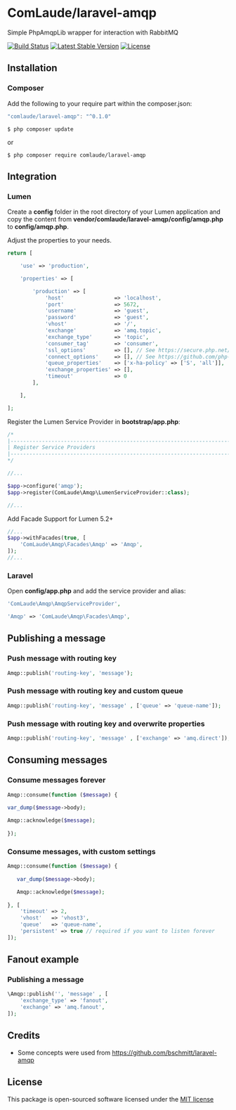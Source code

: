 # ComLaude/laravel-amqp
Simple PhpAmqpLib wrapper for interaction with RabbitMQ 

[![Build Status](https://travis-ci.com/ComLaude/laravel-amqp.svg?branch=master)](https://travis-ci.com/ComLaude/laravel-amqp)
[![Latest Stable Version](https://poser.pugx.org/comlaude/laravel-amqp/v)](//packagist.org/packages/comlaude/laravel-amqp)
[![License](https://poser.pugx.org/comlaude/laravel-amqp/license)](//packagist.org/packages/comlaude/laravel-amqp)

## Installation

### Composer

Add the following to your require part within the composer.json: 

```js
"comlaude/laravel-amqp": "^0.1.0"
```
```batch
$ php composer update
```

or

```
$ php composer require comlaude/laravel-amqp
```

## Integration

### Lumen

Create a **config** folder in the root directory of your Lumen application and copy the content
from **vendor/comlaude/laravel-amqp/config/amqp.php** to **config/amqp.php**.

Adjust the properties to your needs.

```php
return [

    'use' => 'production',

    'properties' => [

        'production' => [
            'host'                => 'localhost',
            'port'                => 5672,
            'username'            => 'guest',
            'password'            => 'guest',
            'vhost'               => '/',
            'exchange'            => 'amq.topic',
            'exchange_type'       => 'topic',
            'consumer_tag'        => 'consumer',
            'ssl_options'         => [], // See https://secure.php.net/manual/en/context.ssl.php
            'connect_options'     => [], // See https://github.com/php-amqplib/php-amqplib/blob/master/PhpAmqpLib/Connection/AMQPSSLConnection.php
            'queue_properties'    => ['x-ha-policy' => ['S', 'all']],
            'exchange_properties' => [],
            'timeout'             => 0
        ],

    ],

];
```

Register the Lumen Service Provider in **bootstrap/app.php**:

```php
/*
|--------------------------------------------------------------------------
| Register Service Providers
|--------------------------------------------------------------------------
*/

//...

$app->configure('amqp');
$app->register(ComLaude\Amqp\LumenServiceProvider::class);

//...
```

Add Facade Support for Lumen 5.2+

```php
//...
$app->withFacades(true, [
    'ComLaude\Amqp\Facades\Amqp' => 'Amqp',
]);
//...
```


### Laravel

Open **config/app.php** and add the service provider and alias:

```php
'ComLaude\Amqp\AmqpServiceProvider',
```

```php
'Amqp' => 'ComLaude\Amqp\Facades\Amqp',
```


## Publishing a message

### Push message with routing key

```php
Amqp::publish('routing-key', 'message');
```

### Push message with routing key and custom queue

```php	
Amqp::publish('routing-key', 'message' , ['queue' => 'queue-name']);
```

### Push message with routing key and overwrite properties

```php	
Amqp::publish('routing-key', 'message' , ['exchange' => 'amq.direct']);
```


## Consuming messages

### Consume messages forever

```php
Amqp::consume(function ($message) {
    		
var_dump($message->body);

Amqp::acknowledge($message);
        
});
```

### Consume messages, with custom settings

```php
Amqp::consume(function ($message) {
    		
   var_dump($message->body);

   Amqp::acknowledge($message);
      
}, [
	'timeout' => 2,
    'vhost'   => 'vhost3',
    'queue'   => 'queue-name',
    'persistent' => true // required if you want to listen forever
]);
```

## Fanout example

### Publishing a message

```php
\Amqp::publish('', 'message' , [
    'exchange_type' => 'fanout',
    'exchange' => 'amq.fanout',
]);
```

## Credits

* Some concepts were used from https://github.com/bschmitt/laravel-amqp

## License

This package is open-sourced software licensed under the [MIT license](http://opensource.org/licenses/MIT)